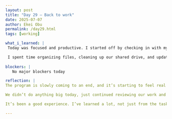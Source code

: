 ```yaml
---
layout: post
title: "Day 29 – Back to work"
date: 2025-07-07
author: Ekei Obu 
permalink: /day29.html
tags: [working]

what_i_learned: |
 Today was focused and productive. I started off by checking in with my team and going over some of the feedback we got from last week. We’re not presenting this week, so most of the day was spent refining our work and making  sure everything is moving in the right direction.

 I spent time organizing files, cleaning up our shared drive, and updating notes from our last meeting. I also helped brainstorm ideas for a few upcoming tasks and supported a teammate with some revisions they were working on.
 
blockers: |
   No major blockers today

reflection: |
The program is slowly coming to an end, and it’s starting to feel real now. Today was one of those days where I could feel the shift—like we’re not in the middle of things anymore, but wrapping up.

We didn’t do anything big today, just continued reviewing our work and making sure we’re on track. Even though we’re not presenting this week, I can tell everyone’s trying to finish strong.

It’s been a good experience. I’ve learned a lot, not just from the tasks but from working with different people and seeing how everything comes together. I’m going to miss this when it’s over.

---
```

